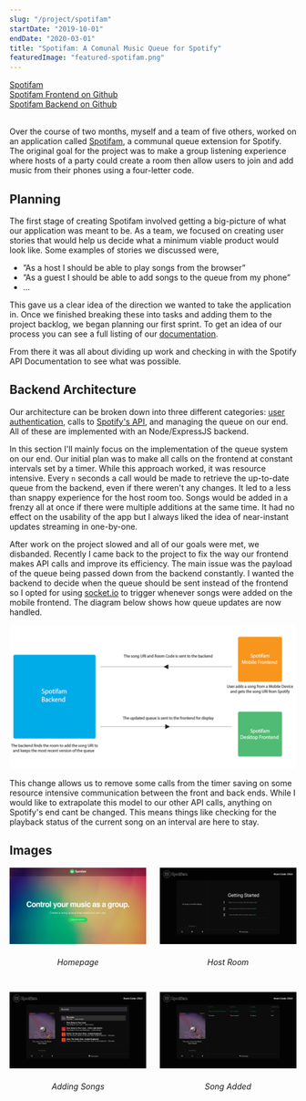 ```yaml
---
slug: "/project/spotifam"
startDate: "2019-10-01"
endDate: "2020-03-01"
title: "Spotifam: A Comunal Music Queue for Spotify"
featuredImage: "featured-spotifam.png"
---
```


<div id="TopLinks">
    <a href="https://spotifam.com">Spotifam</a><br />
    <a href="https://github.com/Spotifam/spotifam-frontend">Spotifam Frontend on Github</a><br />
    <a href="https://github.com/Spotifam/node-backend">Spotifam Backend on Github</a>
</div>

<br/>

Over the course of two months, myself and a team of five others, worked on an application called [Spotifam](https://spotifam.com/), a communal queue extension for Spotify. The original goal for the project was to make a group listening experience where hosts of a party could create a room then allow users to join and add music from their phones using a four-letter code.

## Planning

The first stage of creating Spotifam involved getting a big-picture of what our application was meant to be. As a team, we focused on creating user stories that would help us decide what a minimum viable product would look like. Some examples of stories we discussed were,

- ”As a host I should be able to play songs from the browser”
- ”As a guest I should be able to add songs to the queue from my phone”
- ...

This gave us a clear idea of the direction we wanted to take the application in. Once we finished breaking these into tasks and adding them to the project backlog, we began planning our first sprint. To get an idea of our process you can see a full listing of our [documentation](https://github.com/Spotifam/spotifam-documentation).

From there it was all about dividing up work and checking in with the Spotify API Documentation to see what was possible.

## Backend Architecture

Our architecture can be broken down into three different categories: [user authentication](https://developer.spotify.com/documentation/general/guides/authorization-guide/), calls to [Spotify's API](https://developer.spotify.com/documentation/web-api/), and managing the queue on our end. All of these are implemented with an Node/ExpressJS backend.

In this section I'll mainly focus on the implementation of the queue system on our end. Our initial plan was to make all calls on the frontend at constant intervals set by a timer. While this approach worked, it was resource intensive. Every `n` seconds a call would be made to retrieve the up-to-date queue from the backend, even if there weren't any changes. It led to a less than snappy experience for the host room too. Songs would be added in a frenzy all at once if there were multiple additions at the same time. It had no effect on the usability of the app but I always liked the idea of near-instant updates streaming in one-by-one.

After work on the project slowed and all of our goals were met, we disbanded. Recently I came back to the project to fix the way our frontend makes API calls and improve its efficiency. The main issue was the payload of the queue being passed down from the backend constantly. I wanted the backend to decide when the queue should be sent instead of the frontend so I opted for using [socket.io](https://socket.io/) to trigger whenever songs were added on the mobile frontend. The diagram below shows how queue updates are now handled.

![Adding Songs to the Queue](spotifam-architecture.png)

This change allows us to remove some calls from the timer saving on some resource intensive communication between the front and back ends. While I would like to extrapolate this model to our other API calls, anything on Spotify's end cant be changed. This means things like checking for the playback status of the current song on an interval are here to stay.

## Images

<!--Images Row 1-->
<div
    class="side-by-side" 
    style="
        max-width: 1200px; 
        margin: 0 auto .725rem auto;
        display: flex;
        flex-direction: row;
    "
>
    <div
    style="flex: 1; margin-right: .725rem; text-align: center">
        <img 
            alt="Homepage"
            src="home.png" />
         <h6>Homepage</h6>
    </div>
    <div
    style="flex: 1; margin-left: .725rem; text-align: center">
        <img 
            alt="Spotifam Room" 
            src="room.png"
            style="
                flex: 1;
            "/>
        <h6>Host Room</h6>
    </div>
</div>

<!--Images Row 2-->
<div
    class="side-by-side" 
    style="
        max-width: 1200px; 
        margin: 0 auto .725rem auto;
        display: flex;
        flex-direction: row;
    "
>
    <div
    style="flex: 1; margin-right: .725rem; text-align: center">
        <img 
            alt="Adding Songs" 
            src="desktop-song-adding.png" />
        <h6>Adding Songs<h6>
    </div>
    <div
    style="flex: 1; margin-left: .725rem; text-align: center">
        <img 
            alt="Song Added"
            src="desktop-song-added.png"
            style="
                flex: 1;
            "/>
        <h6>Song Added<h6>
    </div>
</div>
